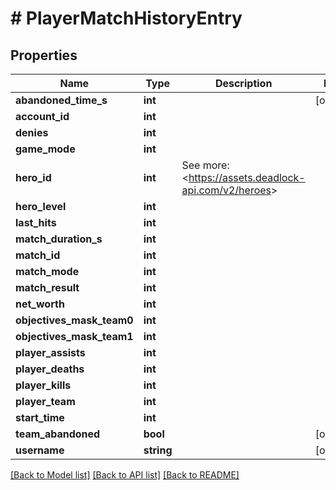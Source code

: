 # # PlayerMatchHistoryEntry

## Properties

Name | Type | Description | Notes
------------ | ------------- | ------------- | -------------
**abandoned_time_s** | **int** |  | [optional]
**account_id** | **int** |  |
**denies** | **int** |  |
**game_mode** | **int** |  |
**hero_id** | **int** | See more: &lt;https://assets.deadlock-api.com/v2/heroes&gt; |
**hero_level** | **int** |  |
**last_hits** | **int** |  |
**match_duration_s** | **int** |  |
**match_id** | **int** |  |
**match_mode** | **int** |  |
**match_result** | **int** |  |
**net_worth** | **int** |  |
**objectives_mask_team0** | **int** |  |
**objectives_mask_team1** | **int** |  |
**player_assists** | **int** |  |
**player_deaths** | **int** |  |
**player_kills** | **int** |  |
**player_team** | **int** |  |
**start_time** | **int** |  |
**team_abandoned** | **bool** |  | [optional]
**username** | **string** |  | [optional]

[[Back to Model list]](../../README.md#models) [[Back to API list]](../../README.md#endpoints) [[Back to README]](../../README.md)
